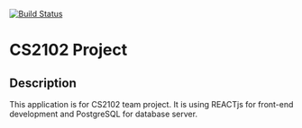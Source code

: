 [![Build Status](https://travis-ci.com/CS2102-T10/main.svg?branch=master)](https://travis-ci.com/CS2102-T10/main)

# CS2102 Project

## Description

This application is for CS2102 team project. It is using REACTjs for front-end development and PostgreSQL for database server.
